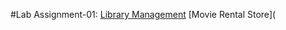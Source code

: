 #Lab Assignment-01:
  [Library Management](https://github.com/RahulO1/Web_Technology_2025/blob/main/Library%20Management.html)
  [Movie Rental Store](
